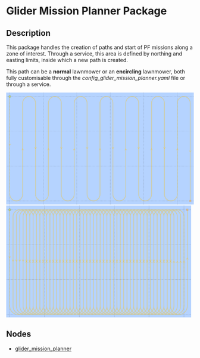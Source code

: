 # Glider Mission Planner Package

## Description

This package handles the creation of paths and start of PF missions along a zone of interest. Through a service, this area is defined by northing and easting limits, inside which a new path is created.

This path can be a **normal** lawnmower or an **encircling** lawnmower, both fully customisable through the *config_glider_mission_planner.yaml* file or through a service.

<img src="img/lawnmower_normal.png" alt="Example of normal lawnmower" height="300" width="auto">
<img src="img/lawnmower_encircling.png" alt="Example of encircling lawnmower" height="300" width="auto">

## Nodes
* [glider_mission_planner](glider_mission_planner.md)